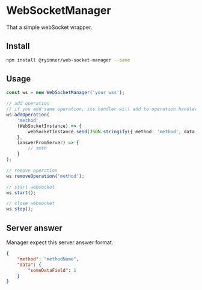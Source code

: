 # WebSocketManager

That a simple webSocket wrapper.

## Install

```bash
npm install @ryinner/web-socket-manager --save
```

## Usage

```typescript
const ws = new WebSocketManager('your wss');

// add operation
// if you add same operation, its handler will add to operation handlers.
ws.addOperation(
    'method',
    (WebSocketInstance) => {
        webSocketInstance.send(JSON.stringify({ method: 'method', data: { myFieldToWebSocket: 1 } }))
    },
    (answerFromServer) => {
        // smth
    }
);

// remove operation
ws.removeOperation('method');

// start websocket
ws.start();

// close websocket
ws.stop();
```

## Server answer

Manager expect this server answer format.

```json 
{
    "method": "methodName",
    "data": {
        "someDataField": 1
    }
}
```